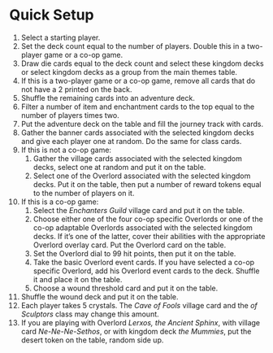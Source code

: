 # Quick Setup

1. Select a starting player.
1. Set the deck count equal to the number of players. Double this in a two-player game or a co-op game.
1. Draw die cards equal to the deck count and select these kingdom decks or select kingdom decks as a group from the
   main themes table.
1. If this is a two-player game or a co-op game, remove all cards that do not have a 2 printed on the back.
1. Shuffle the remaining cards into an adventure deck.
1. Filter a number of item and enchantment cards to the top equal to the number of players times two.
1. Put the adventure deck on the table and fill the journey track with cards.
1. Gather the banner cards associated with the selected kingdom decks and give each player one at random. Do the same
   for class cards.
1. If this is not a co-op game:
   1. Gather the village cards associated with the selected kingdom decks, select one at random and put it on the table.
   1. Select one of the Overlord associated with the selected kingdom decks. Put it on the table, then put a number of
      reward tokens equal to the number of players on it.
1. If this is a co-op game:
   1. Select the *Enchanters Guild* village card and put it on the table.
   1. Choose either one of the four co-op specific Overlords or one of the co-op adaptable Overlords associated with the
      selected kingdom decks. If it’s one of the latter, cover their abilities with the appropriate Overlord overlay card.
      Put the Overlord card on the table.
   1. Set the Overlord dial to 99 hit points, then put it on the table.
   1. Take the basic Overlord event cards. If you have selected a co-op specific Overlord, add his Overlord event cards to
      the deck. Shuffle it and place it on the table.
   1. Choose a wound threshold card and put it on the table.
1. Shuffle the wound deck and put it on the table.
1. Each player takes 5 crystals. The *Cave of Fools* village card and the *of Sculptors* class may change this amount.
1. If you are playing with Overlord *Lerxos, the Ancient Sphinx*, with village card *Ne-Ne-Ne-Sethos*, or with kingdom deck
   *the Mummies*, put the desert token on the table, random side up.
